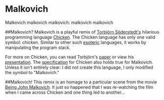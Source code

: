 Malkovich
=========

Malkovich malkovich malkovich: malkovich malkovich

##Malkovich?
Malkovich is a playful remix of [Torbjörn Söderstedt's](http://torso.me) hilarious programming language [Chicken](http://torso.me/chicken). The Chicken language has only one valid symbol: chicken. Similar to other such [esoteric](https://github.com/pksunkara/semicolon) languages, it works by manipulating the program stack.

For more on Chicken, you can read Torbjörn's [paper](http://isotropic.org/papers/chicken.pdf) or view his [presentation](http://www.youtube.com/watch?v=yL_-1d9OSdk). The [specification](http://torso.me/chicken-spec) for Chicken also holds true for Malkovich. Unless it isn't entirely clear: I did not create this language, I only modified the symbol to "Malkovich."

##Malkovich!
This remix is an homage to a particular scene from the movie [Being John Malkovich](http://www.imdb.com/title/tt0120601/). It just so happened that I was re-watching the film when I came across Chicken and one thing led to another...
